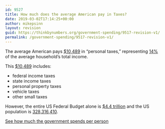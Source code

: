 ```yaml
---
id: 9527
title: How much does the average American pay in Taxes?
date: 2019-03-02T17:14:25+00:00
author: mikepsinn
layout: revision
guid: https://thinkbynumbers.org/government-spending/9517-revision-v1/
permalink: /government-spending/9517-revision-v1/
---
```

The average American pays [$10,489](https://www.jct.gov/publications.html?func=startdown&id=4763) in &#8220;personal taxes,&#8221; representing [14%](https://en.wikipedia.org/wiki/Household_income_in_the_United_States) of the average household&#8217;s total income. 

This [$10,489](https://www.jct.gov/publications.html?func=startdown&id=4763) includes:

  * federal income taxes
  * state income taxes
  * personal property taxes
  * vehicle taxes
  * other small taxes

However, the entire US Federal Budget alone is [$4.4 trillion](https://www.thebalance.com/u-s-federal-budget-breakdown-3305789) and the US population is <a rel="noreferrer noopener" aria-label="328,316,410. (opens in a new tab)" href="http://www.worldometers.info/world-population/us-population/" target="_blank">328,316,410</a>. 

<div class="wp-block-button">
  <a class="wp-block-button__link" href="https://thinkbynumbers.org/government-spending/how-much-does-the-government-spend-per-person/">See how much the government spends per person</a>
</div>